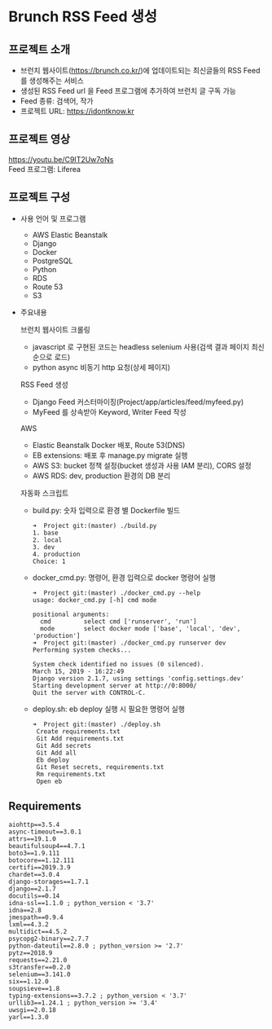 # Brunch RSS Feed 생성

## 프로젝트 소개

- 브런치 웹사이트(https://brunch.co.kr/)에 업데이트되는 최신글들의 RSS Feed 를 생성해주는 서비스
- 생성된 RSS Feed url 을 Feed 프로그램에 추가하여 브런치 글 구독 가능
- Feed 종류: 검색어, 작가
- 프로젝트 URL: https://idontknow.kr

## 프로젝트 영상

https://youtu.be/C9IT2Uw7oNs  
Feed 프로그램: Liferea

## 프로젝트 구성

- 사용 언어 및 프로그램 
	- AWS Elastic Beanstalk
	- Django
	- Docker
	- PostgreSQL
	- Python
	- RDS
	- Route 53
	- S3
	
- 주요내용

	브런치 웹사이트 크롤링

	- javascript 로 구현된 코드는 headless selenium 사용(검색 결과 페이지 최신순으로 로드)
	- python async 비동기 http 요청(상세 페이지)
	
	RSS Feed 생성
	
	- Django Feed 커스터마이징(Project/app/articles/feed/myfeed.py)
	- MyFeed 를 상속받아 Keyword, Writer Feed 작성
	
	AWS
	
	- Elastic Beanstalk Docker 배포, Route 53(DNS)
	- EB extensions: 배포 후 manage.py migrate 실행
	- AWS S3: bucket 정책 설정(bucket 생성과 사용 IAM 분리), CORS 설정
	- AWS RDS: dev, production 환경의 DB 분리
	
	자동화 스크립트
	
	- build.py: 숫자 입력으로 환경 별 Dockerfile 빌드
		```
		➜  Project git:(master) ./build.py
		1. base
		2. local
		3. dev
		4. production
		Choice: 1
		```
	- docker_cmd.py: 명령어, 환경 입력으로 docker 명령어 실행
		```
		➜  Project git:(master) ./docker_cmd.py --help
		usage: docker_cmd.py [-h] cmd mode

		positional arguments:
		  cmd         select cmd ['runserver', 'run']
		  mode        select docker mode ['base', 'local', 'dev', 'production']
		➜  Project git:(master) ./docker_cmd.py runserver dev 
		Performing system checks...

		System check identified no issues (0 silenced).
		March 15, 2019 - 16:22:49
		Django version 2.1.7, using settings 'config.settings.dev'
		Starting development server at http://0:8000/
		Quit the server with CONTROL-C.
		```
	- deploy.sh: eb deploy 실행 시 필요한 명령어 실행
		```
		➜  Project git:(master) ./deploy.sh 
		 Create requirements.txt
		 Git Add requirements.txt
		 Git Add secrets
		 Git Add all
		 Eb deploy
		 Git Reset secrets, requirements.txt
		 Rm requirements.txt
		 Open eb
		```

	
## Requirements

```
aiohttp==3.5.4
async-timeout==3.0.1
attrs==19.1.0
beautifulsoup4==4.7.1
boto3==1.9.111
botocore==1.12.111
certifi==2019.3.9
chardet==3.0.4
django-storages==1.7.1
django==2.1.7
docutils==0.14
idna-ssl==1.1.0 ; python_version < '3.7'
idna==2.8
jmespath==0.9.4
lxml==4.3.2
multidict==4.5.2
psycopg2-binary==2.7.7
python-dateutil==2.8.0 ; python_version >= '2.7'
pytz==2018.9
requests==2.21.0
s3transfer==0.2.0
selenium==3.141.0
six==1.12.0
soupsieve==1.8
typing-extensions==3.7.2 ; python_version < '3.7'
urllib3==1.24.1 ; python_version >= '3.4'
uwsgi==2.0.18
yarl==1.3.0

```
